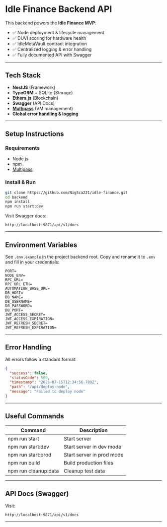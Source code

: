 # Idle Finance Backend API

This backend powers the **Idle Finance MVP**:

- ✅ Node deployment & lifecycle management
- ✅ DUVI scoring for hardware health
- ✅ IdleMetaVault contract integration
- ✅ Centralized logging & error handling
- ✅ Fully documented API with Swagger

---

## Tech Stack

- **NestJS** (Framework)
- **TypeORM** + SQLite (Storage)
- **Ethers.js** (Blockchain)
- **Swagger** (API Docs)
- **[Multipass](https://canonical.com/multipass/install)** (VM management)
- **Global error handling & logging**

---

## Setup Instructions

### Requirements

- Node.js
- npm
- [Multipass](https://canonical.com/multipass/install)
<!-- - run automation server (refer to [automation documentation](https://github.com/NigSca221/idle-finance/blob/dev/automation/mock-node/README.md) to set it up and add base url as AUTOMATION_BASE_URL in .env) -->

### Install & Run

```bash
git clone https://github.com/NigSca221/idle-finance.git
cd backend
npm install
npm run start:dev
```

Visit Swagger docs:

```
http://localhost:9871/api/v1/docs
```

---

## Environment Variables

See `.env.example` in the project backend root. Copy and rename it to `.env` and fill in your credentials:

```env
PORT=
NODE_ENV=
RPC_URL=
RPC_URL_ETH=
AUTOMATION_BASE_URL=
DB_HOST=
DB_NAME=
DB_USERNAME=
DB_PASSWORD=
DB_PORT=
JWT_ACCESS_SECRET=
JWT_ACCESS_EXPIRATION=
JWT_REFRESH_SECRET=
JWT_REFRESH_EXPIRATION=
```

---

## Error Handling

All errors follow a standard format:

```json
{
  "success": false,
  "statusCode": 500,
  "timestamp": "2025-07-15T12:34:56.789Z",
  "path": "/api/deploy-node",
  "message": "Failed to deploy node"
}
```

---

## Useful Commands

| Command              | Description               |
| -------------------- | ------------------------- |
| npm run start        | Start server              |
| npm run start\:dev   | Start server in dev mode  |
| npm run start\:prod  | Start server in prod mode |
| npm run build        | Build production files    |
| npm run cleanup:data | Cleanup test data         |

---

## API Docs (Swagger)

Visit:

```
http://localhost:9871/api/v1/docs
```

---
